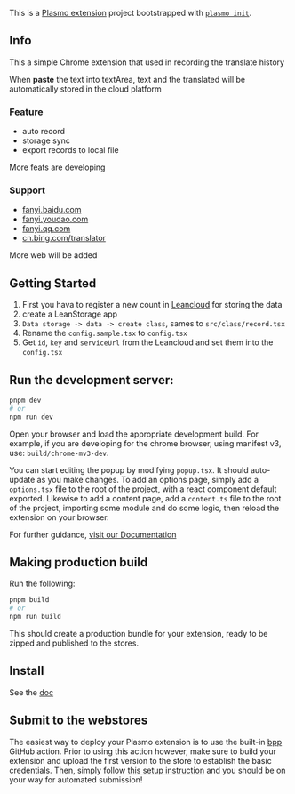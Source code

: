 This is a [Plasmo extension](https://docs.plasmo.com/) project bootstrapped
with [`plasmo init`](https://www.npmjs.com/package/plasmo).

## Info

This a simple Chrome extension that used in recording the translate history

When  **paste** the text into textArea, text and the translated will be automatically stored in the cloud platform

### Feature

* auto record
* storage sync
* export records to local file

More feats are developing

### Support

* [fanyi.baidu.com](https://fanyi.baidu.com)
* [fanyi.youdao.com](https://fanyi.youdao.com)
* [fanyi.qq.com](https://fanyi.qq.com)
* [cn.bing.com/translator](https://cn.bing.com/translator)

More web will be added

## Getting Started

1. First you hava to register a new count in [Leancloud](https://leancloud.app/) for storing the data
2. create a LeanStorage app 
3. `Data storage -> data -> create class`, sames to `src/class/record.tsx`
4. Rename the `config.sample.tsx` to `config.tsx`
5. Get `id`, `key` and `serviceUrl` from the Leancloud and set them into the `config.tsx`

## Run the development server:

```bash
pnpm dev
# or
npm run dev
```

Open your browser and load the appropriate development build. For example, if you are developing for the chrome browser,
using manifest v3, use: `build/chrome-mv3-dev`.

You can start editing the popup by modifying `popup.tsx`. It should auto-update as you make changes. To add an options
page, simply add a `options.tsx` file to the root of the project, with a react component default exported. Likewise to
add a content page, add a `content.ts` file to the root of the project, importing some module and do some logic, then
reload the extension on your browser.

For further guidance, [visit our Documentation](https://docs.plasmo.com/)

## Making production build

Run the following:

```bash
pnpm build
# or
npm run build
```

This should create a production bundle for your extension, ready to be zipped and published to the stores.

## Install

See the [doc](https://docs.plasmo.com/#loading-the-extension-in-chrome)

## Submit to the webstores

The easiest way to deploy your Plasmo extension is to use the built-in [bpp](https://bpp.browser.market) GitHub action.
Prior to using this action however, make sure to build your extension and upload the first version to the store to
establish the basic credentials. Then, simply
follow [this setup instruction](https://docs.plasmo.com/workflows#submit-your-extension) and you should be on your way
for automated submission!
